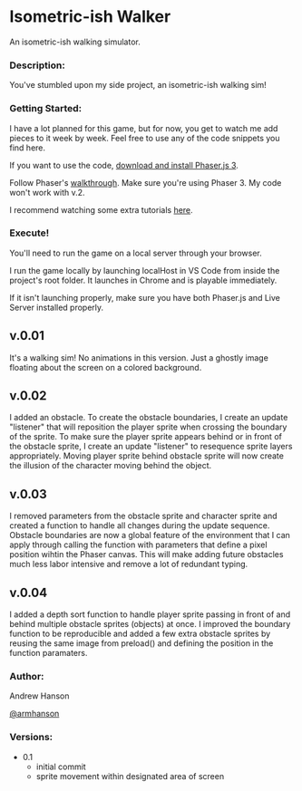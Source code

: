 # Isometric-ish Walker
An isometric-ish walking simulator.

### Description:

You've stumbled upon my side project, an isometric-ish walking sim!

### Getting Started:

I have a lot planned for this game, but for now, you get to watch me add pieces to it week by week.
Feel free to use any of the code snippets you find here.

If you want to use the code, [download and install Phaser.js 3](https://phaser.io/download "Phaser 3 Download Page").

Follow Phaser's [walkthrough](https://phaser.io/tutorials/getting-started-phaser3 "Phaser 3 Getting Started Tutorial"). Make sure you're using Phaser 3. My code won't work with v.2.

I recommend watching some extra tutorials [here](https://phaser.io/learn "Phaser's Learn Page").

### Execute!

You'll need to run the game on a local server through your browser.

I run the game locally by launching localHost in VS Code from inside the project's root folder.
It launches in Chrome and is playable immediately.

If it isn't launching properly, make sure you have both Phaser.js and Live Server installed properly.

## v.0.01

It's a walking sim! No animations in this version. Just a ghostly image floating about the screen on a colored background.

## v.0.02

I added an obstacle. To create the obstacle boundaries, I create an update "listener" that will reposition the player sprite when crossing the boundary of the sprite. To make sure the player sprite appears behind or in front of the obstacle sprite, I create an update "listener" to resequence sprite layers appropriately. Moving player sprite behind obstacle sprite will now create the illusion of the character moving behind the object.

## v.0.03

I removed parameters from the obstacle sprite and character sprite and created a function to handle all changes during the update sequence. Obstacle boundaries are now a global feature of the environment that I can apply through calling the function with parameters that define a pixel position wihtin the Phaser canvas. This will make adding future obstacles much less labor intensive and remove a lot of redundant typing.

## v.0.04

I added a depth sort function to handle player sprite passing in front of and behind multiple obstacle sprites (objects) at once. I improved the boundary function to be reproducible and added a few extra obstacle sprites by reusing the same image from preload() and defining the position in the function paramaters.

### Author:

Andrew Hanson

[@armhanson](https://github.com/armhanson "Andrew Hanson's Main Github Page")

### Versions:

* 0.1 
  * initial commit
  * sprite movement within designated area of screen
